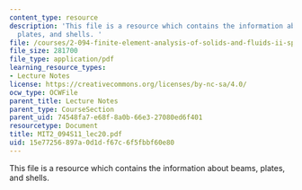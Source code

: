 ```yaml
---
content_type: resource
description: 'This file is a resource which contains the information about beams,
  plates, and shells. '
file: /courses/2-094-finite-element-analysis-of-solids-and-fluids-ii-spring-2011/15e77256897a0d1df67c6f5fbbf60e80_MIT2_094S11_lec20.pdf
file_size: 281700
file_type: application/pdf
learning_resource_types:
- Lecture Notes
license: https://creativecommons.org/licenses/by-nc-sa/4.0/
ocw_type: OCWFile
parent_title: Lecture Notes
parent_type: CourseSection
parent_uid: 74548fa7-e68f-8a0b-66e3-27080ed6f401
resourcetype: Document
title: MIT2_094S11_lec20.pdf
uid: 15e77256-897a-0d1d-f67c-6f5fbbf60e80
---
```

This file is a resource which contains the information about beams, plates, and shells. 